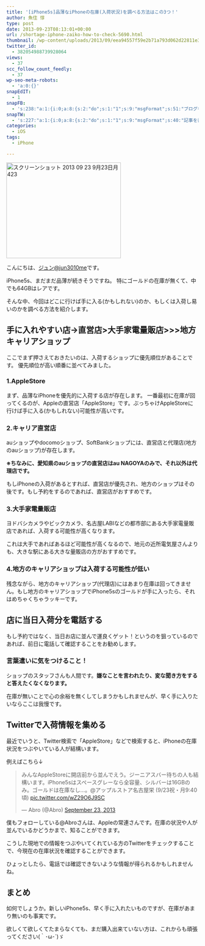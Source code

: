 ```yaml
---
title: '[iPhone5s]品薄なiPhoneの在庫(入荷状況)を調べる方法はこの3つ！'
author: 魚住 惇
type: post
date: 2013-09-23T08:13:01+00:00
url: /shortage-iphone-zaiko-how-to-check-5690.html
thumbnail: /wp-content/uploads/2013/09/eea94557f59e2b71a793d062d22811e31.png
twitter_id:
  - 382054988739928064
views:
  - 37
scc_follow_count_feedly:
  - 37
wp-seo-meta-robots:
  - 'a:0:{}'
snapEdIT:
  - 1
snapFB:
  - 's:238:"a:1:{i:0;a:8:{s:2:"do";s:1:"1";s:9:"msgFormat";s:51:"ブログを更新しました！%TITLE% %SITENAME%";s:8:"postType";s:1:"A";s:9:"isAutoImg";s:1:"A";s:8:"imgToUse";s:0:"";s:9:"isAutoURL";s:1:"A";s:8:"urlToUse";s:0:"";s:4:"doFB";i:0;}}";'
snapTW:
  - 's:227:"a:1:{i:0;a:8:{s:2:"do";s:1:"1";s:9:"msgFormat";s:40:"記事を書きました: %TITLE%  %URL%";s:8:"attchImg";s:1:"1";s:9:"isAutoImg";s:1:"A";s:8:"imgToUse";s:0:"";s:9:"isAutoURL";s:1:"A";s:8:"urlToUse";s:0:"";s:4:"doTW";i:0;}}";'
categories:
  - iOS
tags:
  - iPhone

---
```

<img decoding="async" loading="lazy" title="スクリーンショット_2013-09-23_9月23日月423.png" src="/wp-content/uploads/2013/09/eea94557f59e2b71a793d062d22811e3.png" alt="スクリーンショット 2013 09 23 9月23日月423" width="300" height="250" border="0" />

<!--more-->

こんにちは、[ジュン@jun3010me][1]です。

iPhone5s、まだまだ品薄が続きそうですね。 特にゴールドの在庫が無くて、中でも64GBはレアです。

そんな中、今回はどこに行けば手に入る(かもしれない)のか、もしくは入荷し易いのかを調べる方法を紹介します。

## 手に入れやすい店→直営店>大手家電量販店>>>地方キャリアショップ

ここでまず押さえておきたいのは、入荷するショップに優先順位があることです。 優先順位が高い順番に並べてみました。

### 1.AppleStore

まず、品薄なiPhoneを優先的に入荷する店が存在します。 一番最初に在庫が回ってくるのが、Appleの直営店「AppleStore」です。ぶっちゃけAppleStoreに行けば手に入る(かもしれない)可能性が高いです。

### 2.キャリア直営店

auショップやdocomoショップ、SoftBankショップには、直営店と代理店(地方のauショップ)が存在します。

**※ちなみに、愛知県のauショップの直営店はau NAGOYAのみで、それ以外は代理店です。**

もしiPhoneの入荷があるとすれば、直営店が優先され、地方のショップはその後です。もし予約をするのであれば、直営店がおすすめです。

### 3.大手家電量販店

ヨドバシカメラやビックカメラ、名古屋LABIなどの都市部にある大手家電量販店であれば、入荷する可能性が高くなります。

これは大手であればあるほど可能性が高くなるので、地元の近所電気屋さんよりも、大きな駅にある大きな量販店の方がおすすめです。

### 4.地方のキャリアショップは入荷する可能性が低い

残念ながら、地方のキャリアショップ(代理店)にはあまり在庫は回ってきません。もし地方のキャリアショップでiPhone5sのゴールドが手に入ったら、それはめちゃくちゃラッキーです。

## 店に当日入荷分を電話する

もし予約ではなく、当日お店に並んで運良くゲット！というのを狙っているのであれば、前日に電話して確認することをお勧めします。

### 言葉遣いに気をつけること！

ショップのスタッフさんも人間です。**嫌なことを言われたり、変な聞き方をすると答えたくなくなります。**

在庫が無いことで心の余裕を無くしてしまうかもしれませんが、早く手に入りたいならここは我慢です。

## Twitterで入荷情報を集める

最近でいうと、Twitter検索で「AppleStore」などで検索すると、iPhoneの在庫状況をつぶやいている人が結構います。

例えばこちら↓

<blockquote class="twitter-tweet">
  <p>
    みんなAppleStoreに開店前から並んでえう。ジーニアスバー待ちの人も結構います。iPhone5sはスペースグレーなら全容量、シルバーは16GBのみ。ゴールドは在庫なし…。@アップルストア名古屋栄 (9/23祝・月9:40頃) <a href="http://t.co/wZ29O6J9SC">pic.twitter.com/wZ29O6J9SC</a>
  </p>
  <p>
    — Abro (@Abro) <a href="https://twitter.com/Abro/statuses/381943596171005952">September 23, 2013</a>
  </p>
</blockquote>

僕もフォローしている@Abroさんは、Appleの常連さんです。在庫の状況や人が並んでいるかどうかまで、知ることができます。

こうした現地での情報をつぶやいてくれている方のTwitterをチェックすることで、今現在の在庫状況を確認することができます。

ひょっとしたら、電話では確認できないような情報が得られるかもしれませんね。

## まとめ

如何でしょうか。新しいiPhone5s、早く手に入れたいものですが、在庫があまり無いのも事実です。

欲しくて欲しくてたまらなくても、まだ購入出来ていない方は、これからも頑張ってください(｀･ω･´)ゞ

 [1]: https://twitter.com/jun3010me